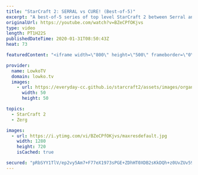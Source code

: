 ```yaml
---
title: "StarCraft 2: SERRAL vs CURE! (Best-of-5)"
excerpt: "A best-of-5 series of top level StarCraft 2 between Serral and Cure, the current number 1 and 2 on Aligulac. While Serral is clearly the more accomplished of the two, Cure does a great job playing both Terran Mech and Terran Bio. Serral focuses primarily on Zerglings, Banelings and Hydralisks, but mixes"
originalUrl: https://youtube.com/watch?v=BZeCPfOKjvs
type: video
length: PT1H22S
publishedDateTime: 2020-01-31T08:50:43Z
heat: 73

featuredContent: "<iframe width=\"800\" height=\"500\" frameborder=\"0\" src=\"https://www.youtube.com/embed/BZeCPfOKjvs\" allow=\"accelerometer; autoplay; encrypted-media; gyroscope; picture-in-picture\" allowfullscreen></iframe>"

provider:
  name: LowkoTV
  domain: lowko.tv
  images:
    - url: https://everyday-cc.github.io/starcraft2/assets/images/organizations/lowko.tv-50x50.jpg
      width: 50
      height: 50

topics:
  - StarCraft 2
  - Zerg

images:
  - url: https://i.ytimg.com/vi/BZeCPfOKjvs/maxresdefault.jpg
    width: 1280
    height: 720
    isCached: true

secured: "pRbSYY1TlV/ep2vy5Am7+F77eX1973sPGE+ZDhHT0XDB2sKkDQh+z0UvZUv59av0lQb/U8q2QCEEyqi+FhQlpLACMEb53klAMisHuYN7AZu1E03dM7PdX3KdLK9r24ypuAFBaZ6ZUjtTH6beIwjiSDPD7WAKin9aQORCaClarzD1r9Gpnn9tkuJyAsreqlh/xoXN2dBxxkUvpT6ouudh5tGA50aM3ExszYGIA7NHSq4Zec/XBsAeaSI0rHLbRbT9Dw5Sp+d/M4va4ciDDTUjAu3/NdlZcEVSynb/i1Fyj1OMJ1pIDUNCVa8xxZf8F4KjOeYSIpYqevjVx8VsNnbJ50TirDx0flbfg4gZOjE3/8lR4GsjcbtXczFdNUPEK5lOtJWMCowSu5h4AErZnAhd+g==;4J1g7SDF5YJpqajjpa+k8Q=="
---
```


